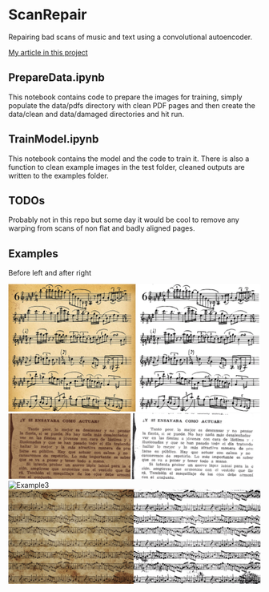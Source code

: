 # ScanRepair

Repairing bad scans of music and text using a convolutional autoencoder.

[My article in this project](https://www.linkedin.com/pulse/convnet-autoencoder-scan-cleaning-owen-elliott/)

## PrepareData.ipynb

This notebook contains code to prepare the images for training, simply populate the data/pdfs directory with clean PDF pages and then create the data/clean and data/damaged directories and hit run.

## TrainModel.ipynb

This notebook contains the model and the code to train it. There is also a function to clean example images in the test folder, cleaned outputs are written to the examples folder.

## TODOs

Probably not in this repo but some day it would be cool to remove any warping from scans of non flat and badly aligned pages.

## Examples

Before left and after right

![Example1](/examples/sidebyside6.png?raw=true)
![Example2](/examples/sidebyside7.png?raw=true)
![Example3](/examples/sidebyside2.png?raw=true)
![Example4](/examples/sidebyside1.png?raw=true)
